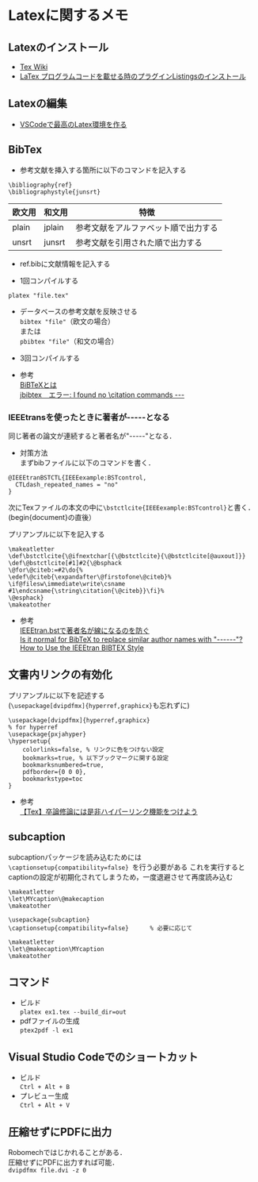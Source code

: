 # Latexに関するメモ
## Latexのインストール
- [Tex Wiki](https://texwiki.texjp.org/)
- [LaTex プログラムコードを載せる時のプラグインListingsのインストール](https://kshi-kshi.hatenadiary.org/entry/20110219/1298117610)
## Latexの編集
- [VSCodeで最高のLatex環境を作る](https://qiita.com/Gandats/items/d7718f12d71e688f3573)  

## BibTex
- 参考文献を挿入する箇所に以下のコマンドを記入する  
```
\bibliography{ref}  
\bibliographystyle{junsrt}
```

|  欧文用  |  和文用  |  特徴  |
| ---- | ---- |  ----  |  
|  plain  |  jplain  |  参考文献をアルファベット順で出力する  |  
|  unsrt  |  junsrt  |  参考文献を引用された順で出力する  |  

- ref.bibに文献情報を記入する  

- 1回コンパイルする  
```
platex "file.tex"
```  

- データベースの参考文献を反映させる  
`bibtex "file"`（欧文の場合）  
または  
`pbibtex "file"`（和文の場合）  

- 3回コンパイルする  

- 参考  
[BiBTeXとは](https://qiita.com/SUZUKI_Masaya/items/14f9727845e020f8e7e9)  
[jbibtex　エラー: I found no \citation commands ---](https://behavior-analysis.at.webry.info/200906/article_2.html)

### IEEEtransを使ったときに著者が-----となる
同じ著者の論文が連続すると著者名が"-----"となる．  

- 対策方法  
まずbibファイルに以下のコマンドを書く．  
```
@IEEEtranBSTCTL{IEEEexample:BSTcontrol,
  CTLdash_repeated_names = "no"
}
```
次にTexファイルの本文の中に`\bstctlcite{IEEEexample:BSTcontrol}`と書く．  
(begin{document}の直後）

プリアンプルに以下を記入する
```
\makeatletter
\def\bstctlcite{\@ifnextchar[{\@bstctlcite}{\@bstctlcite[@auxout]}}
\def\@bstctlcite[#1]#2{\@bsphack
\@for\@citeb:=#2\do{%
\edef\@citeb{\expandafter\@firstofone\@citeb}%
\if@filesw\immediate\write\csname #1\endcsname{\string\citation{\@citeb}}\fi}%
\@esphack}
\makeatother
```

- 参考  
[IEEEtran.bstで著者名が線になるのを防ぐ](http://kawaiihaseigi.blogspot.com/2015/02/ieeetranbib.html)  
[Is it normal for BibTeX to replace similar author names with "------"?](https://tex.stackexchange.com/questions/29381/is-it-normal-for-bibtex-to-replace-similar-author-names-with)  
[How to Use the IEEEtran BIBTEX Style](http://tug.ctan.org/biblio/bibtex/contrib/IEEEtran/IEEEtran_bst_HOWTO.pdf)  

## 文書内リンクの有効化
プリアンプルに以下を記述する  
(`\usepackage[dvipdfmx]{hyperref,graphicx}`も忘れずに)  
```
\usepackage[dvipdfmx]{hyperref,graphicx}
% for hyperref
\usepackage{pxjahyper}
\hypersetup{
	colorlinks=false, % リンクに色をつけない設定
	bookmarks=true, % 以下ブックマークに関する設定
	bookmarksnumbered=true,
	pdfborder={0 0 0},
	bookmarkstype=toc
}
```

- 参考  
[【Tex】卒論修論には是非ハイパーリンク機能をつけよう](https://ossyaritoori.hatenablog.com/entry/2016/11/11/%E3%80%90Tex%E3%80%91%E5%8D%92%E8%AB%96%E4%BF%AE%E8%AB%96%E3%81%AB%E3%81%AF%E6%98%AF%E9%9D%9E%E3%83%8F%E3%82%A4%E3%83%91%E3%83%BC%E3%83%AA%E3%83%B3%E3%82%AF%E6%A9%9F%E8%83%BD%E3%82%92%E3%81%A4)

## subcaption
subcaptionパッケージを読み込むためには`\captionsetup{compatibility=false} `を行う必要がある
これを実行するとcaptionの設定が初期化されてしまうため，一度退避させて再度読み込む
```
\makeatletter
\let\MYcaption\@makecaption
\makeatother

\usepackage{subcaption}
\captionsetup{compatibility=false}      % 必要に応じて

\makeatletter
\let\@makecaption\MYcaption
\makeatother
```

## コマンド
- ビルド  
  `platex ex1.tex --build_dir=out`  
- pdfファイルの生成  
  `ptex2pdf -l ex1`  
  
## Visual Studio Codeでのショートカット
- ビルド  
  `Ctrl + Alt + B`
- プレビュー生成  
  `Ctrl + Alt + V`  
  
## 圧縮せずにPDFに出力
Robomechではじかれることがある．  
圧縮せずにPDFに出力すれば可能．  
`dvipdfmx file.dvi -z 0`

